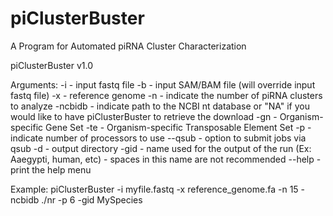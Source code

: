 # piClusterBuster
A Program for Automated piRNA Cluster Characterization

piClusterBuster v1.0

Arguments:
  -i              - input fastq file
  -b              - input SAM/BAM file (will override input fastq file)
  -x              - reference genome
  -n              - indicate the number of piRNA clusters to analyze
  -ncbidb         - indicate path to the NCBI nt database or \"NA\" if you would like to have piClusterBuster to retrieve the download
  -gn             - Organism-specific Gene Set
  -te             - Organism-specific Transposable Element Set
  -p              - indicate number of processors to use
  --qsub          - option to submit jobs via qsub
  -d              - output directory
  -gid            - name used for the output of the run (Ex: Aaegypti, human, etc) - spaces in this name are not recommended
  --help          - print the help menu
  
Example:
  piClusterBuster -i myfile.fastq -x reference_genome.fa -n 15 -ncbidb ./nr -p 6 -gid MySpecies
